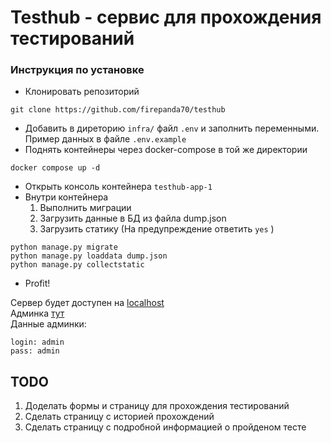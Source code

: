 # Testhub - сервис для прохождения тестирований

### Инструкция по установке
- Клонировать репозиторий
```
git clone https://github.com/firepanda70/testhub
```
- Добавить в диреторию ```infra/``` файл ```.env``` и заполнить переменными. Пример данных в файле ```.env.example```
- Поднять контейнеры через docker-compose в той же директории
```
docker compose up -d
```
- Открыть консоль контейнера ```testhub-app-1```
- Внутри контейнера
  1. Выполнить миграции
  2. Загрузить данные в БД из файла dump.json
  3. Загрузить статику (На предупреждение ответить ```yes``` )
```
python manage.py migrate
python manage.py loaddata dump.json
python manage.py collectstatic
```
- Profit!

Сервер будет доступен на [localhost](http://localhost/)<br>
Админка [тут](http://localhost/admin/)<br>
Данные админки:
```
login: admin
pass: admin
```

## TODO
1. Доделать формы и страницу для прохождения тестирований
2. Сделать страницу с историей прохождений
3. Сделать страницу с подробной информацией о пройденом тесте
